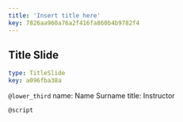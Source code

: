 ```yaml
---
title: 'Insert title here'
key: 7826aa960a76a2f416fa860b4b9782f4
---
```


## Title Slide

```yaml
type: TitleSlide
key: a096fba38a
```

`@lower_third`
name: Name Surname
title: Instructor

`@script`
